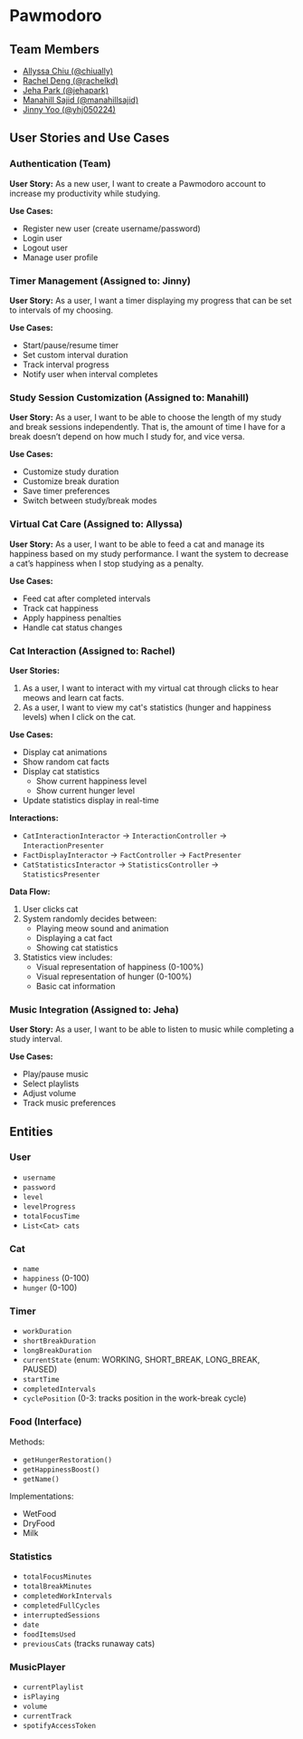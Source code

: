 # Pawmodoro

## Team Members

-   [Allyssa Chiu (@chiually)](https://github.com/chiually)
-   [Rachel Deng (@rachelkd)](https://github.com/rachelkd)
-   [Jeha Park (@jehapark)](https://github.com/jehapark)
-   [Manahill Sajid (@manahillsajid)](https://github.com/manahillsajid)
-   [Jinny Yoo (@yhj050224)](https://github.com/yhj050224)

## User Stories and Use Cases

### Authentication (Team)

**User Story:** As a new user, I want to create a Pawmodoro account to increase my productivity while studying.

**Use Cases:**

-   Register new user (create username/password)
-   Login user
-   Logout user
-   Manage user profile

### Timer Management (Assigned to: Jinny)

**User Story:** As a user, I want a timer displaying my progress that can be set to intervals of my choosing.

**Use Cases:**

-   Start/pause/resume timer
-   Set custom interval duration
-   Track interval progress
-   Notify user when interval completes

### Study Session Customization (Assigned to: Manahill)

**User Story:** As a user, I want to be able to choose the length of my study and break sessions independently. That is, the amount of time I have for a break doesn’t depend on how much I study for, and vice versa.

**Use Cases:**

-   Customize study duration
-   Customize break duration
-   Save timer preferences
-   Switch between study/break modes

### Virtual Cat Care (Assigned to: Allyssa)

**User Story:** As a user, I want to be able to feed a cat and manage its happiness based on my study performance. I want the system to decrease a cat’s happiness when I stop studying as a penalty.

**Use Cases:**

-   Feed cat after completed intervals
-   Track cat happiness
-   Apply happiness penalties
-   Handle cat status changes

### Cat Interaction (Assigned to: Rachel)

**User Stories:**

1. As a user, I want to interact with my virtual cat through clicks to hear meows and learn cat facts.
2. As a user, I want to view my cat's statistics (hunger and happiness levels) when I click on the cat.

**Use Cases:**

-   Display cat animations
-   Show random cat facts
-   Display cat statistics
    -   Show current happiness level
    -   Show current hunger level
-   Update statistics display in real-time

**Interactions:**

-   `CatInteractionInteractor` → `InteractionController` → `InteractionPresenter`
-   `FactDisplayInteractor` → `FactController` → `FactPresenter`
-   `CatStatisticsInteractor` → `StatisticsController` → `StatisticsPresenter`

**Data Flow:**

1. User clicks cat
2. System randomly decides between:
    - Playing meow sound and animation
    - Displaying a cat fact
    - Showing cat statistics
3. Statistics view includes:
    - Visual representation of happiness (0-100%)
    - Visual representation of hunger (0-100%)
    - Basic cat information

### Music Integration (Assigned to: Jeha)

**User Story:** As a user, I want to be able to listen to music while completing a study interval.

**Use Cases:**

-   Play/pause music
-   Select playlists
-   Adjust volume
-   Track music preferences

## Entities

### User

-   `username`
-   `password`
-   `level`
-   `levelProgress`
-   `totalFocusTime`
-   `List<Cat> cats`

### Cat

-   `name`
-   `happiness` (0-100)
-   `hunger` (0-100)

### Timer

-   `workDuration`
-   `shortBreakDuration`
-   `longBreakDuration`
-   `currentState` (enum: WORKING, SHORT_BREAK, LONG_BREAK, PAUSED)
-   `startTime`
-   `completedIntervals`
-   `cyclePosition` (0-3: tracks position in the work-break cycle)

### Food (Interface)

Methods:

-   `getHungerRestoration()`
-   `getHappinessBoost()`
-   `getName()`

Implementations:

-   WetFood
-   DryFood
-   Milk

### Statistics

-   `totalFocusMinutes`
-   `totalBreakMinutes`
-   `completedWorkIntervals`
-   `completedFullCycles`
-   `interruptedSessions`
-   `date`
-   `foodItemsUsed`
-   `previousCats` (tracks runaway cats)

### MusicPlayer

-   `currentPlaylist`
-   `isPlaying`
-   `volume`
-   `currentTrack`
-   `spotifyAccessToken`
